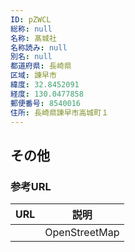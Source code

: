 ```yaml
---
ID: pZWCL
総称: null
名称: 髙城社
名称読み: null
別名: null
都道府県: 長崎県
区域: 諫早市
緯度: 32.8452091
経度: 130.0477858
郵便番号: 8540016
住所: 長崎県諫早市高城町１
---
```


## その他

### 参考URL

| URL | 説明          |
| --- | ------------- |
|     | OpenStreetMap |
